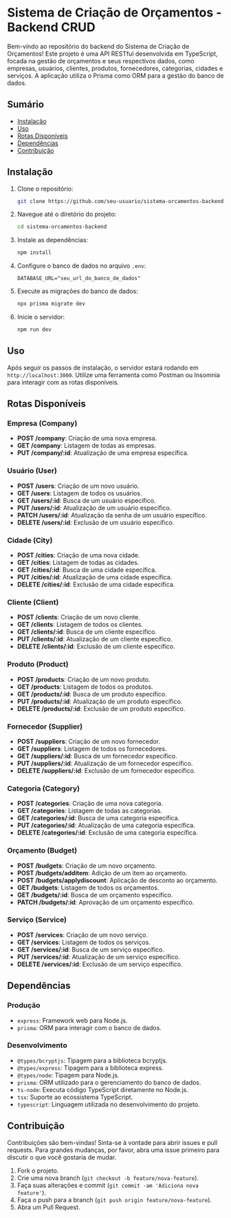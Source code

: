 # Sistema de Criação de Orçamentos - Backend CRUD

Bem-vindo ao repositório do backend do Sistema de Criação de Orçamentos! Este projeto é uma API RESTful desenvolvida em TypeScript, focada na gestão de orçamentos e seus respectivos dados, como empresas, usuários, clientes, produtos, fornecedores, categorias, cidades e serviços. A aplicação utiliza o Prisma como ORM para a gestão do banco de dados.

## Sumário

- [Instalação](#instalação)
- [Uso](#uso)
- [Rotas Disponíveis](#rotas-disponíveis)
- [Dependências](#dependências)
- [Contribuição](#contribuição)

## Instalação

1. Clone o repositório:
    ```bash
    git clone https://github.com/seu-usuario/sistema-orcamentos-backend.git
    ```
2. Navegue até o diretório do projeto:
    ```bash
    cd sistema-orcamentos-backend
    ```
3. Instale as dependências:
    ```bash
    npm install
    ```
4. Configure o banco de dados no arquivo `.env`:
    ```env
    DATABASE_URL="seu_url_do_banco_de_dados"
    ```
5. Execute as migrações do banco de dados:
    ```bash
    npx prisma migrate dev
    ```
6. Inicie o servidor:
    ```bash
    npm run dev
    ```

## Uso

Após seguir os passos de instalação, o servidor estará rodando em `http://localhost:3000`. Utilize uma ferramenta como Postman ou Insomnia para interagir com as rotas disponíveis.

## Rotas Disponíveis

### Empresa (Company)
- **POST /company**: Criação de uma nova empresa.
- **GET /company**: Listagem de todas as empresas.
- **PUT /company/:id**: Atualização de uma empresa específica.

### Usuário (User)
- **POST /users**: Criação de um novo usuário.
- **GET /users**: Listagem de todos os usuários.
- **GET /users/:id**: Busca de um usuário específico.
- **PUT /users/:id**: Atualização de um usuário específico.
- **PATCH /users/:id**: Atualização da senha de um usuário específico.
- **DELETE /users/:id**: Exclusão de um usuário específico.

### Cidade (City)
- **POST /cities**: Criação de uma nova cidade.
- **GET /cities**: Listagem de todas as cidades.
- **GET /cities/:id**: Busca de uma cidade específica.
- **PUT /cities/:id**: Atualização de uma cidade específica.
- **DELETE /cities/:id**: Exclusão de uma cidade específica.

### Cliente (Client)
- **POST /clients**: Criação de um novo cliente.
- **GET /clients**: Listagem de todos os clientes.
- **GET /clients/:id**: Busca de um cliente específico.
- **PUT /clients/:id**: Atualização de um cliente específico.
- **DELETE /clients/:id**: Exclusão de um cliente específico.

### Produto (Product)
- **POST /products**: Criação de um novo produto.
- **GET /products**: Listagem de todos os produtos.
- **GET /products/:id**: Busca de um produto específico.
- **PUT /products/:id**: Atualização de um produto específico.
- **DELETE /products/:id**: Exclusão de um produto específico.

### Fornecedor (Supplier)
- **POST /suppliers**: Criação de um novo fornecedor.
- **GET /suppliers**: Listagem de todos os fornecedores.
- **GET /suppliers/:id**: Busca de um fornecedor específico.
- **PUT /suppliers/:id**: Atualização de um fornecedor específico.
- **DELETE /suppliers/:id**: Exclusão de um fornecedor específico.

### Categoria (Category)
- **POST /categories**: Criação de uma nova categoria.
- **GET /categories**: Listagem de todas as categorias.
- **GET /categories/:id**: Busca de uma categoria específica.
- **PUT /categories/:id**: Atualização de uma categoria específica.
- **DELETE /categories/:id**: Exclusão de uma categoria específica.

### Orçamento (Budget)
- **POST /budgets**: Criação de um novo orçamento.
- **POST /budgets/additem**: Adição de um item ao orçamento.
- **POST /budgets/applydiscount**: Aplicação de desconto ao orçamento.
- **GET /budgets**: Listagem de todos os orçamentos.
- **GET /budgets/:id**: Busca de um orçamento específico.
- **PATCH /budgets/:id**: Aprovação de um orçamento específico.

### Serviço (Service)
- **POST /services**: Criação de um novo serviço.
- **GET /services**: Listagem de todos os serviços.
- **GET /services/:id**: Busca de um serviço específico.
- **PUT /services/:id**: Atualização de um serviço específico.
- **DELETE /services/:id**: Exclusão de um serviço específico.

## Dependências

### Produção
- `express`: Framework web para Node.js.
- `prisma`: ORM para interagir com o banco de dados.

### Desenvolvimento
- `@types/bcryptjs`: Tipagem para a biblioteca bcryptjs.
- `@types/express`: Tipagem para a biblioteca express.
- `@types/node`: Tipagem para Node.js.
- `prisma`: ORM utilizado para o gerenciamento do banco de dados.
- `ts-node`: Executa código TypeScript diretamente no Node.js.
- `tsx`: Suporte ao ecossistema TypeScript.
- `typescript`: Linguagem utilizada no desenvolvimento do projeto.

## Contribuição

Contribuições são bem-vindas! Sinta-se à vontade para abrir issues e pull requests. Para grandes mudanças, por favor, abra uma issue primeiro para discutir o que você gostaria de mudar.

1. Fork o projeto.
2. Crie uma nova branch (`git checkout -b feature/nova-feature`).
3. Faça suas alterações e commit (`git commit -am 'Adiciona nova feature'`).
4. Faça o push para a branch (`git push origin feature/nova-feature`).
5. Abra um Pull Request.
